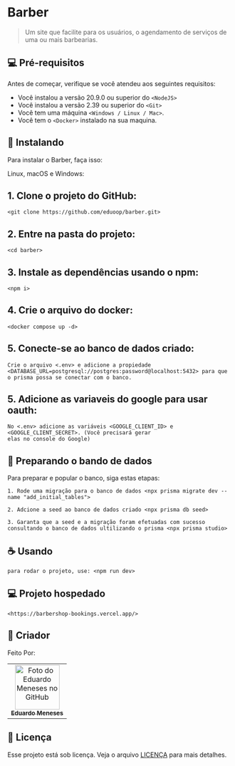 
# Barber


> Um site que facilite para os usuários, o agendamento de serviços de uma ou mais barbearias.


## 💻 Pré-requisitos

Antes de começar, verifique se você atendeu aos seguintes requisitos:

- Você instalou a versão 20.9.0 ou superior do `<NodeJS>`
- Você instalou a versão 2.39 ou superior do `<Git>`
- Você tem uma máquina `<Windows / Linux / Mac>`.
- Você tem o `<Docker>` instalado na sua maquina.

## 🚀 Instalando

Para instalar o Barber, faça isso:

Linux, macOS e Windows:

## 1. Clone o projeto do GitHub:

```
<git clone https://github.com/eduoop/barber.git>
```

## 2. Entre na pasta do projeto:

```
<cd barber>
```

## 3. Instale as dependências usando o npm:

```
<npm i>
```
## 4. Crie o arquivo do docker:

```
<docker compose up -d>
```

## 5. Conecte-se ao banco de dados criado:

```
Crie o arquivo <.env> e adicione a propiedade <DATABASE_URL=postgresql://postgres:password@localhost:5432> para que o prisma possa se conectar com o banco. 
```

## 5. Adicione as variaveis do google para usar oauth:

```
No <.env> adicione as variáveis <GOOGLE_CLIENT_ID> e <GOOGLE_CLIENT_SECRET>. (Você precisará gerar
elas no console do Google)
```

## 🎲 Preparando o bando de dados

Para preparar e popular o banco, siga estas etapas:

```
1. Rode uma migração para o banco de dados <npx prisma migrate dev --name "add_initial_tables">
```

```
2. Adcione a seed ao banco de dados criado <npx prisma db seed>
```

```
3. Garanta que a seed e a migração foram efetuadas com sucesso consultando o banco de dados ultilizando o prisma <npx prisma studio>
```



## ☕ Usando

```
para rodar o projeto, use: <npm run dev>
```

## 💻 Projeto hospedado

```
<https://barbershop-bookings.vercel.app/>
```

## 🤝 Criador

Feito Por:

<table>
  <tr>
    <td align="center">
      <a href="#" title="defina o titulo do link">
        <img src="https://avatars.githubusercontent.com/u/85969484?s=400&u=b0e89e575a7cb91fc9f8a69e126a9d7587aa9478&v=4" width="100px;" alt="Foto do Eduardo Meneses no GitHub"/><br>
        <sub>
          <b>Eduardo Meneses</b>
        </sub>
      </a>
    </td>
  </tr>
</table>


## 📝 Licença

Esse projeto está sob licença. Veja o arquivo [LICENÇA](LICENSE.md) para mais detalhes.